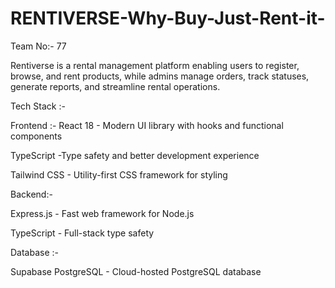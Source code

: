 # RENTIVERSE-Why-Buy-Just-Rent-it-
Team No:- 77

Rentiverse is a rental management platform enabling users to register, browse, and rent products, while admins manage orders, track statuses, generate reports, and streamline rental operations.

Tech Stack :-

Frontend :- 
React 18 - Modern UI library with hooks and functional components

TypeScript -Type safety and better development experience

Tailwind CSS - Utility-first CSS framework for styling

Backend:-

Express.js - Fast web framework for Node.js

TypeScript - Full-stack type safety

Database :-

Supabase PostgreSQL - Cloud-hosted PostgreSQL database
